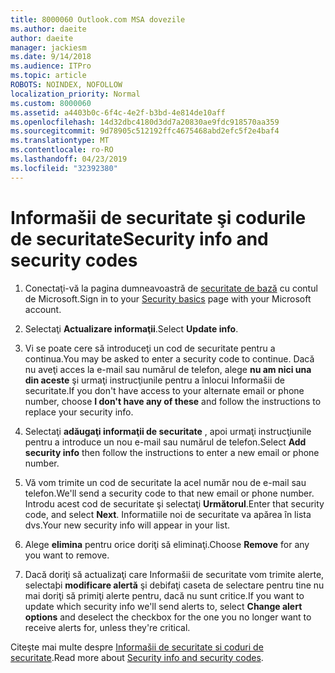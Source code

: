 ```yaml
---
title: 8000060 Outlook.com MSA dovezile
ms.author: daeite
author: daeite
manager: jackiesm
ms.date: 9/14/2018
ms.audience: ITPro
ms.topic: article
ROBOTS: NOINDEX, NOFOLLOW
localization_priority: Normal
ms.custom: 8000060
ms.assetid: a4403b0c-6f4c-4e2f-b3bd-4e814de10aff
ms.openlocfilehash: 14d32dbc4180d3dd7a20830ae9fdc918570aa359
ms.sourcegitcommit: 9d78905c512192ffc4675468abd2efc5f2e4baf4
ms.translationtype: MT
ms.contentlocale: ro-RO
ms.lasthandoff: 04/23/2019
ms.locfileid: "32392380"
---
```

# <a name="security-info-and-security-codes"></a><span data-ttu-id="dd83a-102">Informašii de securitate şi codurile de securitate</span><span class="sxs-lookup"><span data-stu-id="dd83a-102">Security info and security codes</span></span>

1. <span data-ttu-id="dd83a-103">Conectaţi-vă la pagina dumneavoastră de [securitate de bază](https://account.microsoft.com/security) cu contul de Microsoft.</span><span class="sxs-lookup"><span data-stu-id="dd83a-103">Sign in to your [Security basics](https://account.microsoft.com/security) page with your Microsoft account.</span></span> 
    
2. <span data-ttu-id="dd83a-104">Selectaţi **Actualizare informaţii**.</span><span class="sxs-lookup"><span data-stu-id="dd83a-104">Select **Update info**.</span></span> 
    
3. <span data-ttu-id="dd83a-105">Vi se poate cere să introduceţi un cod de securitate pentru a continua.</span><span class="sxs-lookup"><span data-stu-id="dd83a-105">You may be asked to enter a security code to continue.</span></span> <span data-ttu-id="dd83a-106">Dacă nu aveţi acces la e-mail sau numărul de telefon, alege **nu am nici una din aceste** şi urmaţi instrucţiunile pentru a înlocui Informašii de securitate.</span><span class="sxs-lookup"><span data-stu-id="dd83a-106">If you don't have access to your alternate email or phone number, choose **I don't have any of these** and follow the instructions to replace your security info.</span></span> 
    
4. <span data-ttu-id="dd83a-107">Selectaţi **adăugaţi informaţii de securitate** , apoi urmaţi instrucţiunile pentru a introduce un nou e-mail sau numărul de telefon.</span><span class="sxs-lookup"><span data-stu-id="dd83a-107">Select **Add security info** then follow the instructions to enter a new email or phone number.</span></span> 
    
5. <span data-ttu-id="dd83a-108">Vă vom trimite un cod de securitate la acel număr nou de e-mail sau telefon.</span><span class="sxs-lookup"><span data-stu-id="dd83a-108">We'll send a security code to that new email or phone number.</span></span> <span data-ttu-id="dd83a-109">Introdu acest cod de securitate şi selectaţi **Următorul**.</span><span class="sxs-lookup"><span data-stu-id="dd83a-109">Enter that security code, and select **Next**.</span></span> <span data-ttu-id="dd83a-110">Informatiile noi de securitate va apărea în lista dvs.</span><span class="sxs-lookup"><span data-stu-id="dd83a-110">Your new security info will appear in your list.</span></span> 
    
6. <span data-ttu-id="dd83a-111">Alege **elimina** pentru orice doriţi să eliminaţi.</span><span class="sxs-lookup"><span data-stu-id="dd83a-111">Choose **Remove** for any you want to remove.</span></span> 
    
7. <span data-ttu-id="dd83a-112">Dacă doriţi să actualizaţi care Informašii de securitate vom trimite alerte, selectaþi **modificare alertă** şi debifaţi caseta de selectare pentru tine nu mai doriţi să primiţi alerte pentru, dacă nu sunt critice.</span><span class="sxs-lookup"><span data-stu-id="dd83a-112">If you want to update which security info we'll send alerts to, select **Change alert options** and deselect the checkbox for the one you no longer want to receive alerts for, unless they're critical.</span></span> 
    
<span data-ttu-id="dd83a-113">Citeşte mai multe despre [Informašii de securitate si coduri de securitate](https://support.microsoft.com/help/12428/).</span><span class="sxs-lookup"><span data-stu-id="dd83a-113">Read more about [Security info and security codes](https://support.microsoft.com/help/12428/).</span></span>
  

